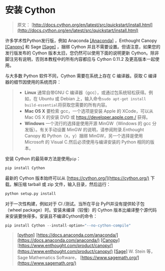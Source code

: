 # 安装 Cython

> 原文： [http://docs.cython.org/en/latest/src/quickstart/install.html](http://docs.cython.org/en/latest/src/quickstart/install.html)

许多学术性Python发行版，例如 Anaconda [[Anaconda]](#anaconda) ，Enthought Canopy [[Canopy]](#canopy) 和 Sage [[Sage]](#sage) ，捆绑 Cython 并且不需要设置。但请注意，如果您的发行版发布的 Cython 版本太旧，您仍然可以使用下面的说明更新 Cython。除非脚注另有说明，否则本教程中的所有内容都应与 Cython 0.11.2 及更高版本一起使用。

与大多数 Python 软件不同，Cython 需要在系统上存在 C 编译器。获取 C 编译器的细节因使用的系统而异：

> *   **Linux** 通常自带GNU C 编译器（gcc），或通过包系统轻松获得。例如，在 Ubuntu 或 Debian 上，输入命令`sudo apt-get install build-essential`将获取您需要的所有内容。
> *   **Mac OS X** 要检索 gcc，一个选项是安装 Apple 的 XCode，可以从 Mac OS X 的安装 DVD 或 [https://developer.apple.com /](https://developer.apple.com/) 获得。
> *   **Windows** 一个流行的选择是使用开源 MinGW（Windows 的 gcc 分发版）。有关手动设置 MinGW 的说明，请参阅附录.Enthought Canopy 和 Python（x，y）捆绑 MinGW，另一个选择是使用 Microsoft 的 Visual C.然后必须使用与编译安装的 Python 相同的版本。

安装 Cython 的最简单方法是使用`pip`：

```py
pip install Cython
```

最新的 Cython 版本始终可以从 [https://cython.org/](https://cython.org/) 下载。解压缩 tarball 或 zip 文件，输入目录，然后运行：

```py
python setup.py install
```

对于一次性构建，例如对于 CI /测试。当所在平台 PyPI并没有提供轮子包（wheel package）时。安装未编译（较慢）的 Cython 版本比编译整个源代码来安装要快得多。安装且不编译Cython的命令：

```py
pip install Cython --install-option="--no-cython-compile"
```

> [[python]](#id1)  [https://docs.anaconda.com/anaconda/](https://docs.anaconda.com/anaconda/) 
>  [[Canopy]](#id2)  [https://www.enthought.com/product/canopy/](https://www.enthought.com/product/canopy/) 
>  [[Sage]](#id3) W. Stein 等，Sage Mathematics Software， [https://www.sagemath.org/](https://www.sagemath.org/)

 